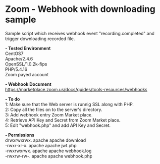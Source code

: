 # Zoom - Webhook with downloading sample

Sample script which receives webhook event "recording.completed" and trigger downloading recorded file.

<b>- Tested Environment</b><br>
CentOS7<br>
Apache/2.4.6<br>
OpenSSL/1.0.2k-fips<br>
PHP/5.4.16<br>
Zoom payed account<br>

<b>- Webhook Document</b><br>
https://marketplace.zoom.us/docs/guides/tools-resources/webhooks

<b>- To do</b><br>
1: Make sure that the Web server is runnig SSL along with PHP.<br>
2: Copy all the files on to the server's directory.<br>
3: Add webhook entry Zoom Market place.<br>
4: Retrieve API Key and Secret from Zoom Market place.<br>
5: Edit "webhook.php" and add API Key and Secret.<br>

<b>- Permissions</b><br>
drwxrwxrwx. apache apache download<br>
-rwxr-xr-x. apache apache jwt.php<br>
-rwxrwxrwx. apache apache webhook.log<br>
-rwxrw-rw-. apache apache webhook.php<br>
